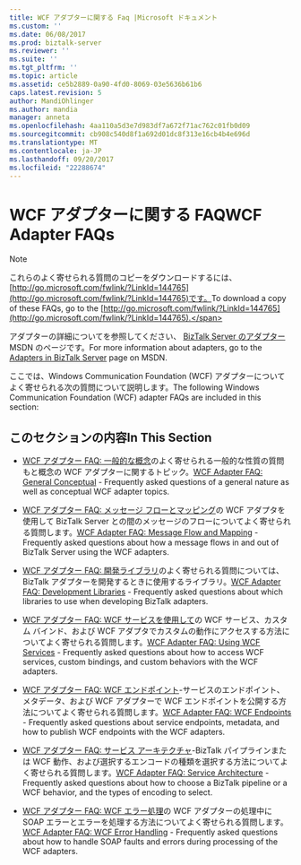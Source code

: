 ```yaml
---
title: WCF アダプターに関する Faq |Microsoft ドキュメント
ms.custom: ''
ms.date: 06/08/2017
ms.prod: biztalk-server
ms.reviewer: ''
ms.suite: ''
ms.tgt_pltfrm: ''
ms.topic: article
ms.assetid: ce5b2889-0a90-4fd0-8069-03e5636b61b6
caps.latest.revision: 5
author: MandiOhlinger
ms.author: mandia
manager: anneta
ms.openlocfilehash: 4aa110a5d3e7d983df7a672f71ac762c01fb0d09
ms.sourcegitcommit: cb908c540d8f1a692d01dc8f313e16cb4b4e696d
ms.translationtype: MT
ms.contentlocale: ja-JP
ms.lasthandoff: 09/20/2017
ms.locfileid: "22288674"
---
```

# <a name="wcf-adapter-faqs"></a><span data-ttu-id="596e2-102">WCF アダプターに関する FAQ</span><span class="sxs-lookup"><span data-stu-id="596e2-102">WCF Adapter FAQs</span></span>
> [!NOTE]
>  <span data-ttu-id="596e2-103">これらのよく寄せられる質問のコピーをダウンロードするには、 [http://go.microsoft.com/fwlink/?LinkId=144765](http://go.microsoft.com/fwlink/?LinkId=144765)です。</span><span class="sxs-lookup"><span data-stu-id="596e2-103">To download a copy of these FAQs, go to the [http://go.microsoft.com/fwlink/?LinkId=144765](http://go.microsoft.com/fwlink/?LinkId=144765).</span></span>  
>   
>  <span data-ttu-id="596e2-104">アダプターの詳細についてを参照してください、 [BizTalk Server のアダプター](http://go.microsoft.com/fwlink/?LinkId=196669) MSDN のページです。</span><span class="sxs-lookup"><span data-stu-id="596e2-104">For more information about adapters, go to the [Adapters in BizTalk Server](http://go.microsoft.com/fwlink/?LinkId=196669) page on MSDN.</span></span>  
  
 <span data-ttu-id="596e2-105">ここでは、Windows Communication Foundation (WCF) アダプターについてよく寄せられる次の質問について説明します。</span><span class="sxs-lookup"><span data-stu-id="596e2-105">The following Windows Communication Foundation (WCF) adapter FAQs are included in this section:</span></span>  
  
## <a name="in-this-section"></a><span data-ttu-id="596e2-106">このセクションの内容</span><span class="sxs-lookup"><span data-stu-id="596e2-106">In This Section</span></span>  
  
-   <span data-ttu-id="596e2-107">[WCF アダプター FAQ: 一般的な概念](../core/wcf-adapter-faq-general-conceptual.md)のよく寄せられる一般的な性質の質問もと概念の WCF アダプターに関するトピック。</span><span class="sxs-lookup"><span data-stu-id="596e2-107">[WCF Adapter FAQ: General Conceptual](../core/wcf-adapter-faq-general-conceptual.md) - Frequently asked questions of a general nature as well as conceptual WCF adapter topics.</span></span>  
  
-   <span data-ttu-id="596e2-108">[WCF アダプター FAQ: メッセージ フローとマッピング](../core/wcf-adapter-faq-message-flow-and-mapping.md)の WCF アダプタを使用して BizTalk Server との間のメッセージのフローについてよく寄せられる質問します。</span><span class="sxs-lookup"><span data-stu-id="596e2-108">[WCF Adapter FAQ: Message Flow and Mapping](../core/wcf-adapter-faq-message-flow-and-mapping.md) - Frequently asked questions about how a message flows in and out of BizTalk Server using the WCF adapters.</span></span>  
  
-   <span data-ttu-id="596e2-109">[WCF アダプター FAQ: 開発ライブラリ](../core/wcf-adapter-faq-development-libraries.md)のよく寄せられる質問については、BizTalk アダプターを開発するときに使用するライブラリ。</span><span class="sxs-lookup"><span data-stu-id="596e2-109">[WCF Adapter FAQ: Development Libraries](../core/wcf-adapter-faq-development-libraries.md) - Frequently asked questions about which libraries to use when developing BizTalk adapters.</span></span>  
  
-   <span data-ttu-id="596e2-110">[WCF アダプター FAQ: WCF サービスを使用して](../core/wcf-adapter-faq-using-wcf-services.md)の WCF サービス、カスタム バインド、および WCF アダプタでカスタムの動作にアクセスする方法についてよく寄せられる質問します。</span><span class="sxs-lookup"><span data-stu-id="596e2-110">[WCF Adapter FAQ: Using WCF Services](../core/wcf-adapter-faq-using-wcf-services.md) - Frequently asked questions about how to access WCF services, custom bindings, and custom behaviors with the WCF adapters.</span></span>  
  
-   <span data-ttu-id="596e2-111">[WCF アダプター FAQ: WCF エンドポイント](../core/wcf-adapter-faq-wcf-endpoints.md)-サービスのエンドポイント、メタデータ、および WCF アダプターで WCF エンドポイントを公開する方法についてよく寄せられる質問します。</span><span class="sxs-lookup"><span data-stu-id="596e2-111">[WCF Adapter FAQ: WCF Endpoints](../core/wcf-adapter-faq-wcf-endpoints.md) - Frequently asked questions about service endpoints, metadata, and how to publish WCF endpoints with the WCF adapters.</span></span>  
  
-   <span data-ttu-id="596e2-112">[WCF アダプター FAQ: サービス アーキテクチャ](../core/wcf-adapter-faq-service-architecture.md)-BizTalk パイプラインまたは WCF 動作、および選択するエンコードの種類を選択する方法についてよく寄せられる質問します。</span><span class="sxs-lookup"><span data-stu-id="596e2-112">[WCF Adapter FAQ: Service Architecture](../core/wcf-adapter-faq-service-architecture.md) - Frequently asked questions about how to choose a BizTalk pipeline or a WCF behavior, and the types of encoding to select.</span></span>  
  
-   <span data-ttu-id="596e2-113">[WCF アダプター FAQ: WCF エラー処理](../core/wcf-adapter-faq-wcf-error-handling.md)の WCF アダプターの処理中に SOAP エラーとエラーを処理する方法についてよく寄せられる質問します。</span><span class="sxs-lookup"><span data-stu-id="596e2-113">[WCF Adapter FAQ: WCF Error Handling](../core/wcf-adapter-faq-wcf-error-handling.md) - Frequently asked questions about how to handle SOAP faults and errors during processing of the WCF adapters.</span></span>